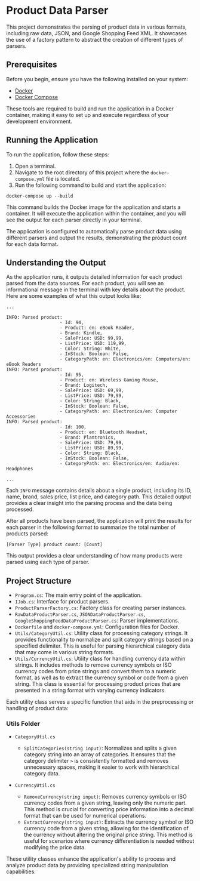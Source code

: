 # Product Data Parser

This project demonstrates the parsing of product data in various formats, including raw data, JSON, and Google Shopping Feed XML. It showcases the use of a factory pattern to abstract the creation of different types of parsers.

## Prerequisites

Before you begin, ensure you have the following installed on your system:
- [Docker](https://www.docker.com/get-started)
- [Docker Compose](https://docs.docker.com/compose/install/)

These tools are required to build and run the application in a Docker container, making it easy to set up and execute regardless of your development environment.

## Running the Application

To run the application, follow these steps:

1. Open a terminal.
2. Navigate to the root directory of this project where the `docker-compose.yml` file is located.
3. Run the following command to build and start the application:

`docker-compose up --build`

This command builds the Docker image for the application and starts a container. It will execute the application within the container, and you will see the output for each parser directly in your terminal.

The application is configured to automatically parse product data using different parsers and output the results, demonstrating the product count for each data format.

## Understanding the Output

As the application runs, it outputs detailed information for each product parsed from the data sources. For each product, you will see an informational message in the terminal with key details about the product. Here are some examples of what this output looks like:

```
...

INFO: Parsed product:
                    - Id: 94,
                    - Product: en: eBook Reader,
                    - Brand: Kindle,
                    - SalePrice: USD: 99,99,
                    - ListPrice: USD: 119,99,
                    - Color: String: White,
                    - InStock: Boolean: False,
                    - CategoryPath: en: Electronics/en: Computers/en: eBook Readers
INFO: Parsed product:
                    - Id: 95,
                    - Product: en: Wireless Gaming Mouse,
                    - Brand: Logitech,
                    - SalePrice: USD: 69,99,
                    - ListPrice: USD: 79,99,
                    - Color: String: Black,
                    - InStock: Boolean: False,
                    - CategoryPath: en: Electronics/en: Computer Accessories
INFO: Parsed product:
                    - Id: 100,
                    - Product: en: Bluetooth Headset,
                    - Brand: Plantronics,
                    - SalePrice: USD: 79,99,
                    - ListPrice: USD: 89,99,
                    - Color: String: Black,
                    - InStock: Boolean: False,
                    - CategoryPath: en: Electronics/en: Audio/en: Headphones

...
```

Each `INFO` message contains details about a single product, including its ID, name, brand, sales price, list price, and category path. This detailed output provides a clear insight into the parsing process and the data being processed.

After all products have been parsed, the application will print the results for each parser in the following format to summarize the total number of products parsed:

`[Parser Type] product count: [Count]`

This output provides a clear understanding of how many products were parsed using each type of parser.

## Project Structure

- `Program.cs`: The main entry point of the application.
- `IJob.cs`: Interface for product parsers.
- `ProductParserFactory.cs`: Factory class for creating parser instances.
- `RawDataProductParser.cs`, `JSONDataProductParser.cs`, `GoogleShoppingFeedDataProductParser.cs`: Parser implementations.
- `Dockerfile` and `docker-compose.yml`: Configuration files for Docker.
- `Utils/CategoryUtil.cs`: Utility class for processing category strings. It provides functionality to normalize and split category strings based on a specified delimiter. This is useful for parsing hierarchical category data that may come in various string formats.
- `Utils/CurrencyUtil.cs`: Utility class for handling currency data within strings. It includes methods to remove currency symbols or ISO currency codes from price strings and convert them to a numeric format, as well as to extract the currency symbol or code from a given string. This class is essential for processing product prices that are presented in a string format with varying currency indicators.

Each utility class serves a specific function that aids in the preprocessing or handling of product data:

### Utils Folder

- `CategoryUtil.cs`
  - `SplitCategories(string input)`: Normalizes and splits a given category string into an array of categories. It ensures that the category delimiter `>` is consistently formatted and removes unnecessary spaces, making it easier to work with hierarchical category data.

- `CurrencyUtil.cs`
  - `RemoveCurrency(string input)`: Removes currency symbols or ISO currency codes from a given string, leaving only the numeric part. This method is crucial for converting price information into a decimal format that can be used for numerical operations.
  - `ExtractCurrency(string input)`: Extracts the currency symbol or ISO currency code from a given string, allowing for the identification of the currency without altering the original price string. This method is useful for scenarios where currency differentiation is needed without modifying the price data.

These utility classes enhance the application's ability to process and analyze product data by providing specialized string manipulation capabilities.
